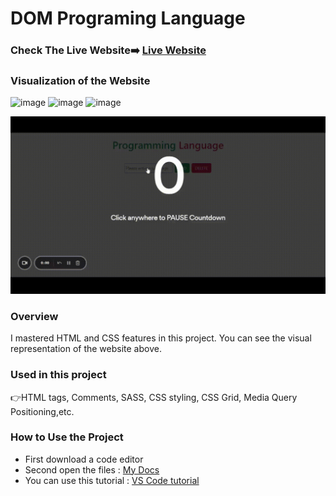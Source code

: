 # DOM Programing Language

### Check The Live Website➡️ [Live Website](https://sekunev.github.io/Projects/26_DOM_Pro_Lang/)

### Visualization of the Website
![image](https://user-images.githubusercontent.com/101554737/189959152-7d5ecbd0-54e1-4b0f-bf18-418d2178a5bd.png)
![image](https://user-images.githubusercontent.com/101554737/189959254-7c9f2342-d40c-4d59-9cf4-319113511cb4.png)
![image](https://user-images.githubusercontent.com/101554737/189959339-95b9a609-f822-40b7-8fc6-c4bca522b78b.png)

![image](https://github.com/Sekunev/Projects/blob/main/26_DOM_Pro_Lang/Programing-Language-13-September-2022-_1_.gif)


### Overview

I mastered HTML and CSS features in this project. You can see the visual representation of the website above.

### Used in this project

👉HTML tags, Comments, SASS, CSS styling, CSS Grid, Media Query Positioning,etc.

### How to Use the Project

- First download a code editor
- Second open the files : [My Docs](https://github.com/Sekunev/Projects/tree/main/22_SASS_Portfolio)
- You can use this tutorial : [VS Code tutorial](https://www.youtube.com/watch?v=fJEbVCrEMSE)
